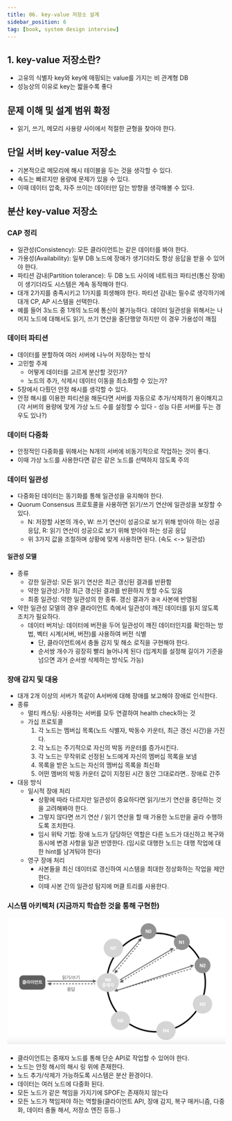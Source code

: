 ```yaml
---
title: 06. key-value 저장소 설계
sidebar_position: 6
tag: [book, system design interview]
---
```

## 1. key-value 저장소란?
- 고유의 식별자 key와 key에 매핑되는 value를 가지는 비 관계형 DB
- 성능상의 이유로 key는 짧을수록 좋다

## 문제 이해 및 설계 범위 확정
- 읽기, 쓰기, 메모리 사용량 사이에서 적절한 균형을 찾아야 한다.

## 단일 서버 key-value 저장소
- 기본적으로 메모리에 해시 테이블을 두는 것을 생각할 수 있다.
- 속도는 빠르지만 용량에 문제가 있을 수 있다.
- 이때 데이터 압축, 자주 쓰이는 데이터만 담는 방향을 생각해볼 수 있다.

## 분산 key-value 저장소

### CAP 정리
- 일관성(Consistency): 모든 클라이언트는 같은 데이터를 봐야 한다.
- 가용성(Availability): 일부 DB 노드에 장애가 생기더라도 항상 응답을 받을 수 있어야 한다.
- 파티션 감내(Partition tolerance): 두 DB 노드 사이에 네트워크 파티션(통신 장애)이 생기더라도 시스템은 계속 동작해야 한다.
- 대개 2가지를 충족시키고 1가지를 희생해야 한다. 파티션 감내는 필수로 생각하기에 대개 CP, AP 시스템을 선택한다.
- 예를 들어 3노드 중 1개의 노드에 통신이 불가능하다. 데이터 일관성을 위해서는 나머지 노드에 대해서도 읽기, 쓰기 연산을 중단행양 하지만 이 경우 가용성이 깨짐

### 데이터 파티션
- 데이터를 분할하여 여러 서버에 나누어 저장하는 방식
- 고민할 주제
  - 어떻게 데이터를 고르게 분산할 것인가?
  - 노드의 추가, 삭제시 데이터 이동을 최소화할 수 있는가?
- 5장에서 다뤘던 안정 해시를 생각할 수 있다.
- 안정 해시를 이용한 파티션을 해둔다면 서버를 자동으로 추가/삭제하기 용이해지고 (각 서버의 용량에 맞게 가상 노드 수를 설정할 수 있다 - 성능 다른 서버를 두는 경우도 있나?)

### 데이터 다중화
- 안정적인 다중화를 위해서는 N개의 서버에 비동기적으로 작업하는 것이 좋다.
- 이때 가상 노드를 사용한다면 같은 같은 노드를 선택하지 않도록 주의

### 데이터 일관성
- 다중화된 데이터는 동기화를 통해 일관성을 유지해야 한다.
- Quorum Consensus 프로토콜을 사용하면 읽기/쓰기 연산에 일관성을 보장할 수 있다.
  - N: 저장할 사본의 개수, W: 쓰기 연산이 성공으로 보기 위해 받아야 하는 성공 응답, R: 읽기 연산이 성공으로 보기 위해 받아야 하는 성공 응답
  - 위 3가지 값을 조절하며 상황에 맞게 사용하면 된다. (속도 <-> 일관성)

#### 일관성 모델
- 종류
  - 강한 일관성: 모든 읽기 연산은 최근 갱신된 결과를 반환함
  - 약한 일관성:가장 최근 갱신된 결과를 반환하지 못할 수도 있음
  - 최종 일관성: 약한 일관성의 한 종류. 갱신 결과가 `결국` 사본에 반영됨
- 약한 일관성 모델의 경우 클라이언트 측에서 일관성이 깨진 데이터를 읽지 않도록 조치가 필요하다.
  - 데이터 버저닝: 데이터에 버전을 두어 일관성이 깨진 데이터인지를 확인하는 방법, 벡터 시계(서버, 버전)를 사용하여 버전 식별
    - 단, 클라이언트에서 충돌 감지 및 해소 로직을 구현해야 한다.
    - 순서쌍 개수가 굉장히 빨리 늘어나게 된다 (임계치를 설정해 길이가 기준을 넘으면 과거 순서쌍 삭제하는 방식도 가능)

### 장애 감지 및 대응
- 대개 2개 이상의 서버가 똑같이 A서버에 대해 장애를 보고해야 장애로 인식한다.
- 종류
  - 멀티 캐스팅: 사용하는 서버를 모두 연결하여 health check하는 것
  - 가십 프로토콜
    1. 각 노드는 멤버십 목록(노드 식별자, 박동수 카운터, 최근 갱신 시간)을 가진다.
    2. 각 노드는 주기적으로 자신의 박동 카운터를 증가시킨다.
    3. 각 노드는 무작위로 선정된 노드에게 자신의 멤버십 목록을 보냄
    4. 목록을 받은 노드는 자신의 멤버십 목록을 최신화
    5. 어떤 멤버의 박동 카운터 값이 지정된 시간 동안 그대로라면.. 장애로 간주
- 대응 방식
  - 일시적 장애 처리
    - 상황에 따라 다르지만 일관성이 중요하다면 읽기/쓰기 연산을 중단하는 것을 고려해봐야 한다.
    - 그렇지 않다면 쓰기 연산 / 읽기 연산을 할 때 가용한 노드만을 골라 수행하도록 조치한다.
    - 임시 위탁 기법: 장애 노드가 담당하던 역할은 다른 노드가 대신하고 복구와 동시에 변경 사항을 일관 반영한다. (임시로 대행한 노드는 대행 작업에 대한 hint를 남겨둬야 한다)
  - 영구 장애 처리
    - 사본들을 최신 데이터로 갱신하여 시스템을 최대한 정상화하는 작업을 제안한다.
    - 이때 사본 간의 일관성 탐지에 머클 트리를 사용한다.

### 시스템 아키텍처 (지금까지 학습한 것을 통해 구현한)
![system_architecture.jpg](img/system_architecture.jpg)
- 클라이언트는 중재자 노드를 통해 단순 API로 작업할 수 있어야 한다.
- 노드는 안정 해시의 해시 링 위에 존재한다.
- 노드 추가/삭제가 가능하도록 시스템은 분산 환경이다.
- 데이터는 여러 노드에 다중화 된다.
- 모든 노드가 같은 책임을 가지기에 SPOF는 존재하지 않는다
- 모든 노드가 책임져야 하는 역할들(클라이언트 API, 장애 감지, 복구 매커니즘, 다중화, 데이터 충돌 해서, 저장소 엔진 등등..)

